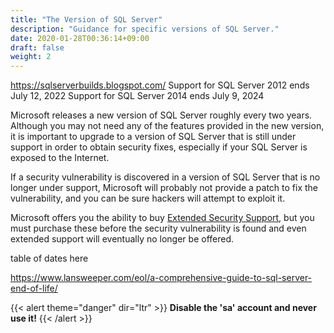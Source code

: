 ```yaml
---
title: "The Version of SQL Server"
description: "Guidance for specific versions of SQL Server."
date: 2020-01-28T00:36:14+09:00
draft: false
weight: 2
---
```

https://sqlserverbuilds.blogspot.com/
Support for SQL Server 2012 ends July 12, 2022
Support for SQL Server 2014 ends July  9, 2024

Microsoft releases a new version of SQL Server roughly every two years.  Although you may not need any of the features provided in the new version, it is important to upgrade to a version of SQL Server that is still under support in order to obtain security fixes, especially if your SQL Server is exposed to the Internet.

If a security vulnerability is discovered in a version of SQL Server that is no longer under support, Microsoft will probably not provide a patch to fix the vulnerability, and you can be sure hackers will attempt to exploit it.

Microsoft offers you the ability to buy [Extended Security Support](https://docs.microsoft.com/en-us/sql/sql-server/end-of-support/sql-server-extended-security-updates), but you must purchase these before the security vulnerability is found and even extended support will eventually no longer be offered.

table of dates here

https://www.lansweeper.com/eol/a-comprehensive-guide-to-sql-server-end-of-life/


{{< alert theme="danger" dir="ltr" >}} **Disable the 'sa' account and never use it!**
{{< /alert >}}